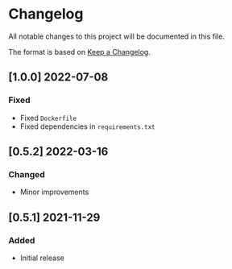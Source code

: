# Changelog
All notable changes to this project will be documented in this file.

The format is based on [Keep a Changelog](https://keepachangelog.com/en/1.0.0/).

## [1.0.0] 2022-07-08
### Fixed
- Fixed `Dockerfile`
- Fixed dependencies in `requirements.txt`

## [0.5.2] 2022-03-16
### Changed
- Minor improvements

## [0.5.1] 2021-11-29
### Added
- Initial release
